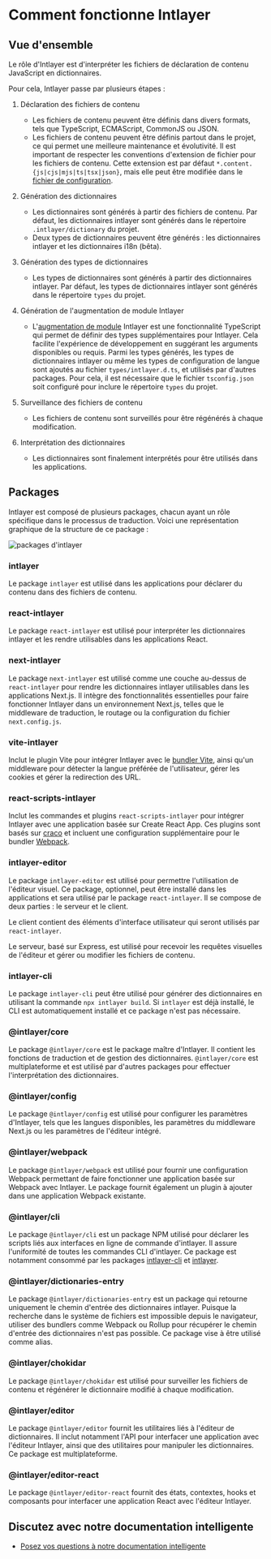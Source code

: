 # Comment fonctionne Intlayer

## Vue d'ensemble

Le rôle d'Intlayer est d'interpréter les fichiers de déclaration de contenu JavaScript en dictionnaires.

Pour cela, Intlayer passe par plusieurs étapes :

1. Déclaration des fichiers de contenu

   - Les fichiers de contenu peuvent être définis dans divers formats, tels que TypeScript, ECMAScript, CommonJS ou JSON.
   - Les fichiers de contenu peuvent être définis partout dans le projet, ce qui permet une meilleure maintenance et évolutivité. Il est important de respecter les conventions d'extension de fichier pour les fichiers de contenu. Cette extension est par défaut `*.content.{js|cjs|mjs|ts|tsx|json}`, mais elle peut être modifiée dans le [fichier de configuration](https://github.com/aymericzip/intlayer/blob/main/docs/fr/configuration.md).

2. Génération des dictionnaires

   - Les dictionnaires sont générés à partir des fichiers de contenu. Par défaut, les dictionnaires intlayer sont générés dans le répertoire `.intlayer/dictionary` du projet.
   - Deux types de dictionnaires peuvent être générés : les dictionnaires intlayer et les dictionnaires i18n (bêta).

3. Génération des types de dictionnaires

   - Les types de dictionnaires sont générés à partir des dictionnaires intlayer. Par défaut, les types de dictionnaires intlayer sont générés dans le répertoire `types` du projet.

4. Génération de l'augmentation de module Intlayer

   - L'[augmentation de module](https://www.typescriptlang.org/docs/handbook/declaration-merging.html) Intlayer est une fonctionnalité TypeScript qui permet de définir des types supplémentaires pour Intlayer. Cela facilite l'expérience de développement en suggérant les arguments disponibles ou requis.
     Parmi les types générés, les types de dictionnaires intlayer ou même les types de configuration de langue sont ajoutés au fichier `types/intlayer.d.ts`, et utilisés par d'autres packages. Pour cela, il est nécessaire que le fichier `tsconfig.json` soit configuré pour inclure le répertoire `types` du projet.

5. Surveillance des fichiers de contenu

   - Les fichiers de contenu sont surveillés pour être régénérés à chaque modification.

6. Interprétation des dictionnaires
   - Les dictionnaires sont finalement interprétés pour être utilisés dans les applications.

## Packages

Intlayer est composé de plusieurs packages, chacun ayant un rôle spécifique dans le processus de traduction. Voici une représentation graphique de la structure de ce package :

![packages d'intlayer](https://github.com/aymericzip/intlayer/blob/main/docs/assets/packages_dependency_graph.svg)

### intlayer

Le package `intlayer` est utilisé dans les applications pour déclarer du contenu dans des fichiers de contenu.

### react-intlayer

Le package `react-intlayer` est utilisé pour interpréter les dictionnaires intlayer et les rendre utilisables dans les applications React.

### next-intlayer

Le package `next-intlayer` est utilisé comme une couche au-dessus de `react-intlayer` pour rendre les dictionnaires intlayer utilisables dans les applications Next.js. Il intègre des fonctionnalités essentielles pour faire fonctionner Intlayer dans un environnement Next.js, telles que le middleware de traduction, le routage ou la configuration du fichier `next.config.js`.

### vite-intlayer

Inclut le plugin Vite pour intégrer Intlayer avec le [bundler Vite](https://vite.dev/guide/why.html#why-bundle-for-production), ainsi qu'un middleware pour détecter la langue préférée de l'utilisateur, gérer les cookies et gérer la redirection des URL.

### react-scripts-intlayer

Inclut les commandes et plugins `react-scripts-intlayer` pour intégrer Intlayer avec une application basée sur Create React App. Ces plugins sont basés sur [craco](https://craco.js.org/) et incluent une configuration supplémentaire pour le bundler [Webpack](https://webpack.js.org/).

### intlayer-editor

Le package `intlayer-editor` est utilisé pour permettre l'utilisation de l'éditeur visuel. Ce package, optionnel, peut être installé dans les applications et sera utilisé par le package `react-intlayer`.
Il se compose de deux parties : le serveur et le client.

Le client contient des éléments d'interface utilisateur qui seront utilisés par `react-intlayer`.

Le serveur, basé sur Express, est utilisé pour recevoir les requêtes visuelles de l'éditeur et gérer ou modifier les fichiers de contenu.

### intlayer-cli

Le package `intlayer-cli` peut être utilisé pour générer des dictionnaires en utilisant la commande `npx intlayer build`. Si `intlayer` est déjà installé, le CLI est automatiquement installé et ce package n'est pas nécessaire.

### @intlayer/core

Le package `@intlayer/core` est le package maître d'Intlayer. Il contient les fonctions de traduction et de gestion des dictionnaires. `@intlayer/core` est multiplateforme et est utilisé par d'autres packages pour effectuer l'interprétation des dictionnaires.

### @intlayer/config

Le package `@intlayer/config` est utilisé pour configurer les paramètres d'Intlayer, tels que les langues disponibles, les paramètres du middleware Next.js ou les paramètres de l'éditeur intégré.

### @intlayer/webpack

Le package `@intlayer/webpack` est utilisé pour fournir une configuration Webpack permettant de faire fonctionner une application basée sur Webpack avec Intlayer. Le package fournit également un plugin à ajouter dans une application Webpack existante.

### @intlayer/cli

Le package `@intlayer/cli` est un package NPM utilisé pour déclarer les scripts liés aux interfaces en ligne de commande d'intlayer. Il assure l'uniformité de toutes les commandes CLI d'intlayer. Ce package est notamment consommé par les packages [intlayer-cli](https://github.com/aymericzip/intlayer/tree/main/docs/fr/packages/intlayer-cli/index.md) et [intlayer](https://github.com/aymericzip/intlayer/tree/main/docs/fr/packages/intlayer/index.md).

### @intlayer/dictionaries-entry

Le package `@intlayer/dictionaries-entry` est un package qui retourne uniquement le chemin d'entrée des dictionnaires intlayer. Puisque la recherche dans le système de fichiers est impossible depuis le navigateur, utiliser des bundlers comme Webpack ou Rollup pour récupérer le chemin d'entrée des dictionnaires n'est pas possible. Ce package vise à être utilisé comme alias.

### @intlayer/chokidar

Le package `@intlayer/chokidar` est utilisé pour surveiller les fichiers de contenu et régénérer le dictionnaire modifié à chaque modification.

### @intlayer/editor

Le package `@intlayer/editor` fournit les utilitaires liés à l'éditeur de dictionnaires. Il inclut notamment l'API pour interfacer une application avec l'éditeur Intlayer, ainsi que des utilitaires pour manipuler les dictionnaires. Ce package est multiplateforme.

### @intlayer/editor-react

Le package `@intlayer/editor-react` fournit des états, contextes, hooks et composants pour interfacer une application React avec l'éditeur Intlayer.

## Discutez avec notre documentation intelligente

- [Posez vos questions à notre documentation intelligente](https://intlayer.org/fr/docs/chat)
